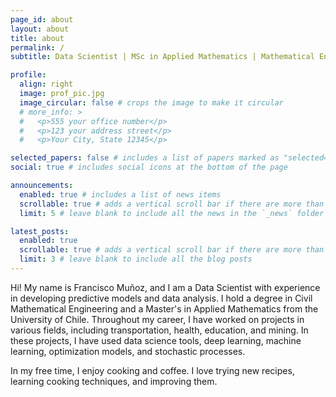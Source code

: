 ```yaml
---
page_id: about
layout: about
title: about
permalink: /
subtitle: Data Scientist | MSc in Applied Mathematics | Mathematical Engineer

profile:
  align: right
  image: prof_pic.jpg
  image_circular: false # crops the image to make it circular
  # more_info: >
  #   <p>555 your office number</p>
  #   <p>123 your address street</p>
  #   <p>Your City, State 12345</p>

selected_papers: false # includes a list of papers marked as "selected={true}"
social: true # includes social icons at the bottom of the page

announcements:
  enabled: true # includes a list of news items
  scrollable: true # adds a vertical scroll bar if there are more than 3 news items
  limit: 5 # leave blank to include all the news in the `_news` folder

latest_posts:
  enabled: true
  scrollable: true # adds a vertical scroll bar if there are more than 3 new posts items
  limit: 3 # leave blank to include all the blog posts
---
```


Hi! My name is Francisco Muñoz, and I am a Data Scientist with experience in developing predictive models and data analysis. I hold a degree in Civil Mathematical Engineering and a Master's in Applied Mathematics from the University of Chile. Throughout my career, I have worked on projects in various fields, including transportation, health, education, and mining. In these projects, I have used data science tools, deep learning, machine learning, optimization models, and stochastic processes.

In my free time, I enjoy cooking and coffee. I love trying new recipes, learning cooking techniques, and improving them.
